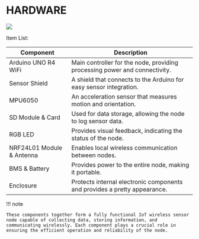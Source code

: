 # HARDWARE

![](node.jpg)

Item List:

| Component | Description |
| --------- | ----------- |
| Arduino UNO R4 WiFi | Main controller for the node, providing processing power and connectivity. |
| Sensor Shield | A shield that connects to the Arduino for easy sensor integration. |
| MPU6050 | An acceleration sensor that measures motion and orientation. |
| SD Module & Card | Used for data storage, allowing the node to log sensor data. |
| RGB LED | Provides visual feedback, indicating the status of the node. |
| NRF24L01 Module & Antenna | Enables local wireless communication between nodes. |
| BMS & Battery | Provides power to the entire node, making it portable. |
| Enclosure | Protects internal electronic components and provides a pretty appearance. |

!!! note

    These components together form a fully functional IoT wireless sensor node capable of collecting data, storing information, and communicating wirelessly. Each component plays a crucial role in ensuring the efficient operation and reliability of the node.